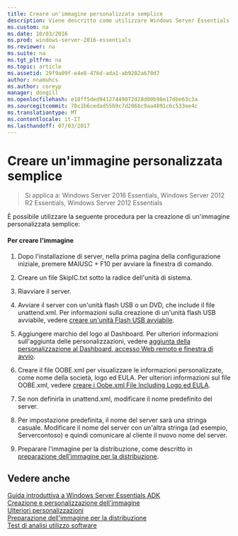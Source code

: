 ```yaml
---
title: Creare un'immagine personalizzata semplice
description: Viene descritto come utilizzare Windows Server Essentials
ms.custom: na
ms.date: 10/03/2016
ms.prod: windows-server-2016-essentials
ms.reviewer: na
ms.suite: na
ms.tgt_pltfrm: na
ms.topic: article
ms.assetid: 29f9a09f-e4e8-476d-ada1-ab9202a670d7
author: nnamuhcs
ms.author: coreyp
manager: dongill
ms.openlocfilehash: e18ff5ded94127449072d28d00b98e17dbe63c3a
ms.sourcegitcommit: 70c1b6cedad55b9c7d2068c9aa4891c6c533ee4c
ms.translationtype: MT
ms.contentlocale: it-IT
ms.lasthandoff: 07/03/2017
---
```

# <a name="create-a-simple-customized-image"></a>Creare un'immagine personalizzata semplice

>Si applica a: Windows Server 2016 Essentials, Windows Server 2012 R2 Essentials, Windows Server 2012 Essentials

È possibile utilizzare la seguente procedura per la creazione di un'immagine personalizzata semplice:  
  
#### <a name="to-create-the-image"></a>Per creare l'immagine  
  
1.  Dopo l'installazione di server, nella prima pagina della configurazione iniziale, premere MAIUSC + F10 per avviare la finestra di comando.  
  
2.  Creare un file SkipIC.txt sotto la radice dell'unità di sistema.  
  
3.  Riavviare il server.  
  
4.  Avviare il server con un'unità flash USB o un DVD, che include il file unattend.xml. Per informazioni sulla creazione di un'unità flash USB avviabile, vedere [creare un'unità Flash USB avviabile](Create-a-Bootable-USB-Flash-Drive.md).  
  
5.  Aggiungere marchio del logo al Dashboard. Per ulteriori informazioni sull'aggiunta delle personalizzazioni, vedere [aggiunta della personalizzazione al Dashboard, accesso Web remoto e finestra di avvio](Add-Branding-to-the-Dashboard--Remote-Web-Access--and-Launchpad.md).  
  
6.  Creare il file OOBE.xml per visualizzare le informazioni personalizzate, come nome della società, logo ed EULA. Per ulteriori informazioni sul file OOBE.xml, vedere [creare i Oobe.xml File Including Logo ed EULA](Create-the-Oobe.xml-File-Including-Logo-and-EULA.md).  
  
7.  Se non definirla in unattend.xml, modificare il nome predefinito del server.  
  
8.  Per impostazione predefinita, il nome del server sarà una stringa casuale. Modificare il nome del server con un'altra stringa (ad esempio, Servercontoso) e quindi comunicare al cliente il nuovo nome del server.  
  
9. Preparare l'immagine per la distribuzione, come descritto in [preparazione dell'immagine per la distribuzione](Preparing-the-Image-for-Deployment.md).  
  
## <a name="see-also"></a>Vedere anche  
 [Guida introduttiva a Windows Server Essentials ADK](Getting-Started-with-the-Windows-Server-Essentials-ADK.md)   
 [Creazione e personalizzazione dell'immagine](Creating-and-Customizing-the-Image.md)   
 [Ulteriori personalizzazioni](Additional-Customizations.md)   
 [Preparazione dell'immagine per la distribuzione](Preparing-the-Image-for-Deployment.md)   
 [Test di analisi utilizzo software](Testing-the-Customer-Experience.md)